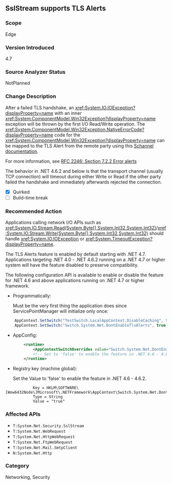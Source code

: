 ## SslStream supports TLS Alerts

### Scope
Edge

### Version Introduced
4.7

### Source Analyzer Status
NotPlanned

### Change Description

After a failed TLS handshake, an
<xref:System.IO.IOException?displayProperty=name> with an inner
<xref:System.ComponentModel.Win32Exception?displayProperty=name> exception will
be thrown by the first I/O Read/Write operation. The
<xref:System.ComponentModel.Win32Exception.NativeErrorCode?displayProperty=name>
code for the <xref:System.ComponentModel.Win32Exception?displayProperty=name>
can be mapped to the TLS Alert from the remote party using this
[Schannel documentation](https://msdn.microsoft.com/en-us/library/windows/desktop/dd721886%28v=vs.85%29.aspx).

For more information, see
[RFC 2246: Section 7.2.2 Error alerts](https://tools.ietf.org/html/rfc2246#section-7.2.2)

The behavior in .NET 4.6.2 and below is that the transport channel (usually TCP
connection) will timeout during either Write or Read if the other party failed
the handshake and immediately afterwards rejected the connection.

- [x] Quirked
- [ ] Build-time break

### Recommended Action

Applications calling network I/O APIs such as <xref:System.IO.Stream.Read(System.Byte[],System.Int32,System.Int32)>/<xref:System.IO.Stream.Write(System.Byte[],System.Int32,System.Int32)>
should handle <xref:System.IO.IOException> or
<xref:System.TimeoutException?displayProperty=name>.

The TLS Alerts feature is enabled by default starting with .NET 4.7.
Applications targeting .NET 4.0 - .NET 4.6.2 running on a .NET 4.7 or higher
system will have the feature disabled to preserve compatibility.

The following configuration API is available to enable or disable the feature
for .NET 4.6 and above applications running on .NET 4.7 or higher framework.

* Programmatically:

	Must be the very first thing the application does since ServicePointManager will initialize only once:
	 
```C#
    AppContext.SetSwitch("TestSwitch.LocalAppContext.DisableCaching", true);
    AppContext.SetSwitch("Switch.System.Net.DontEnableTlsAlerts", true); // Set to 'false' to enable the feature in .NET 4.6 - 4.6.2.
```
* AppConfig:

```XML
		<runtime>
			<AppContextSwitchOverrides value="Switch.System.Net.DontEnableTlsAlerts=true"/>
			<!-- Set to 'false' to enable the feature in .NET 4.6 - 4.6.2. -->
		</runtime>
```
* Registry key (machine global):

	Set the Value to 'false' to enable the feature in .NET 4.6 - 4.6.2.

```
			Key = HKLM\SOFTWARE\[Wow6432Node\]Microsoft\.NETFramework\AppContext\Switch.System.Net.DontEnableTlsAlerts
			Type = String
			Value = "true"
```

### Affected APIs
* `T:System.Net.Security.SslStream`
* `T:System.Net.WebRequest`
* `T:System.Net.HttpWebRequest`
* `T:System.Net.FtpWebRequest`
* `T:System.Net.Mail.SmtpClient`
* `N:System.Net.Http`

### Category
Networking, Security

<!--
    Bug 274590:SslStream TLS Alerts implementation
-->

<!-- breaking change id: 181 -->
